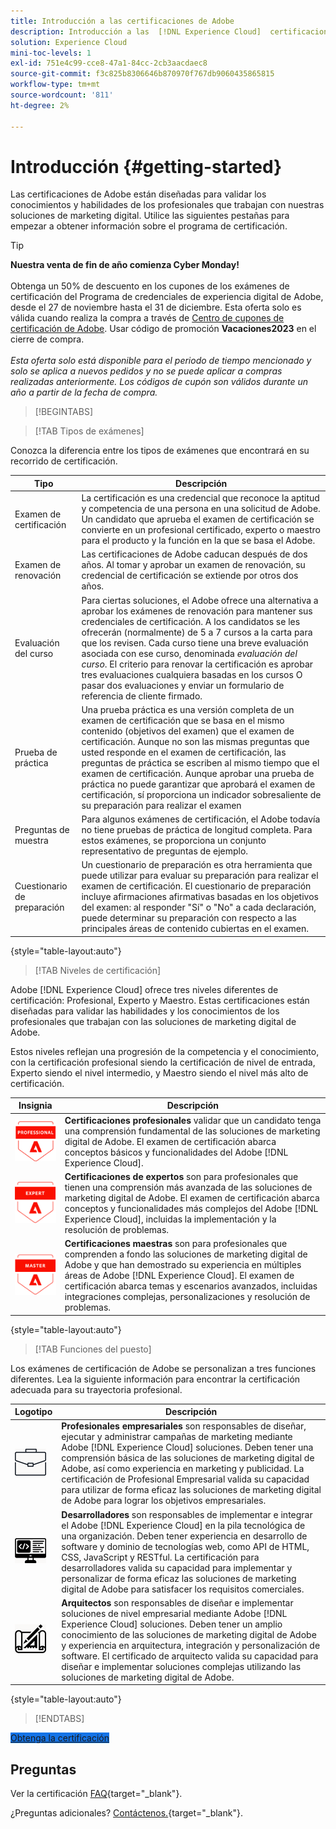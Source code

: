 ```yaml
---
title: Introducción a las certificaciones de Adobe
description: Introducción a las  [!DNL Experience Cloud]  certificaciones Obtenga información sobre el programa y este sitio web.
solution: Experience Cloud
mini-toc-levels: 1
exl-id: 751e4c99-cce8-47a1-84cc-2cb3aacdaec8
source-git-commit: f3c825b8306646b870970f767db9060435865815
workflow-type: tm+mt
source-wordcount: '811'
ht-degree: 2%

---
```


# Introducción  {#getting-started}

Las certificaciones de Adobe están diseñadas para validar los conocimientos y habilidades de los profesionales que trabajan con nuestras soluciones de marketing digital. Utilice las siguientes pestañas para empezar a obtener información sobre el programa de certificación.

>[!TIP]
>
>**Nuestra venta de fin de año comienza Cyber Monday!** <br><br> Obtenga un 50% de descuento en los cupones de los exámenes de certificación del Programa de credenciales de experiencia digital de Adobe, desde el 27 de noviembre hasta el 31 de diciembre. Esta oferta solo es válida cuando realiza la compra a través de [Centro de cupones de certificación de Adobe](https://market.xvoucher.com/adobe). Usar código de promoción **Vacaciones2023** en el cierre de compra. <br><br> <i>Esta oferta solo está disponible para el periodo de tiempo mencionado y solo se aplica a nuevos pedidos y no se puede aplicar a compras realizadas anteriormente. Los códigos de cupón son válidos durante un año a partir de la fecha de compra.</i>

>[!BEGINTABS]

>[!TAB Tipos de exámenes]

Conozca la diferencia entre los tipos de exámenes que encontrará en su recorrido de certificación.

| Tipo | Descripción |
| ------- | ------- |
| Examen de certificación | La certificación es una credencial que reconoce la aptitud y competencia de una persona en una solicitud de Adobe. Un candidato que aprueba el examen de certificación se convierte en un profesional certificado, experto o maestro para el producto y la función en la que se basa el Adobe. |
| Examen de renovación | Las certificaciones de Adobe caducan después de dos años. Al tomar y aprobar un examen de renovación, su credencial de certificación se extiende por otros dos años. |
| Evaluación del curso | Para ciertas soluciones, el Adobe ofrece una alternativa a aprobar los exámenes de renovación para mantener sus credenciales de certificación. A los candidatos se les ofrecerán (normalmente) de 5 a 7 cursos a la carta para que los revisen. Cada curso tiene una breve evaluación asociada con ese curso, denominada _evaluación del curso_. El criterio para renovar la certificación es aprobar tres evaluaciones cualquiera basadas en los cursos O pasar dos evaluaciones y enviar un formulario de referencia de cliente firmado. |
| Prueba de práctica | Una prueba práctica es una versión completa de un examen de certificación que se basa en el mismo contenido (objetivos del examen) que el examen de certificación. Aunque no son las mismas preguntas que usted responde en el examen de certificación, las preguntas de práctica se escriben al mismo tiempo que el examen de certificación. Aunque aprobar una prueba de práctica no puede garantizar que aprobará el examen de certificación, sí proporciona un indicador sobresaliente de su preparación para realizar el examen |
| Preguntas de muestra | Para algunos exámenes de certificación, el Adobe todavía no tiene pruebas de práctica de longitud completa. Para estos exámenes, se proporciona un conjunto representativo de preguntas de ejemplo. |
| Cuestionario de preparación | Un cuestionario de preparación es otra herramienta que puede utilizar para evaluar su preparación para realizar el examen de certificación. El cuestionario de preparación incluye afirmaciones afirmativas basadas en los objetivos del examen: al responder &quot;Sí&quot; o &quot;No&quot; a cada declaración, puede determinar su preparación con respecto a las principales áreas de contenido cubiertas en el examen. |

{style="table-layout:auto"}

>[!TAB Niveles de certificación]

Adobe [!DNL Experience Cloud] ofrece tres niveles diferentes de certificación: Profesional, Experto y Maestro. Estas certificaciones están diseñadas para validar las habilidades y los conocimientos de los profesionales que trabajan con las soluciones de marketing digital de Adobe.

Estos niveles reflejan una progresión de la competencia y el conocimiento, con la certificación profesional siendo la certificación de nivel de entrada, Experto siendo el nivel intermedio, y Maestro siendo el nivel más alto de certificación.

| Insignia | Descripción |
| ------- | ------- |
| ![Insignia profesional](/help/certifications/assets/professional-badge-Xsmall.png) | **Certificaciones profesionales** validar que un candidato tenga una comprensión fundamental de las soluciones de marketing digital de Adobe. El examen de certificación abarca conceptos básicos y funcionalidades del Adobe [!DNL Experience Cloud]. |
| ![Distintivo de experto](/help/certifications/assets/expert-badge-Xsmall.png) | **Certificaciones de expertos** son para profesionales que tienen una comprensión más avanzada de las soluciones de marketing digital de Adobe. El examen de certificación abarca conceptos y funcionalidades más complejos del Adobe [!DNL Experience Cloud], incluidas la implementación y la resolución de problemas. |
| ![Insignia maestra](/help/certifications/assets/master-badge-Xsmall.png) | **Certificaciones maestras** son para profesionales que comprenden a fondo las soluciones de marketing digital de Adobe y que han demostrado su experiencia en múltiples áreas de Adobe [!DNL Experience Cloud]. El examen de certificación abarca temas y escenarios avanzados, incluidas integraciones complejas, personalizaciones y resolución de problemas. |

{style="table-layout:auto"}

>[!TAB Funciones del puesto]

Los exámenes de certificación de Adobe se personalizan a tres funciones diferentes. Lea la siguiente información para encontrar la certificación adecuada para su trayectoria profesional.

| Logotipo | Descripción |
| ------- | ------- |
| ![Distintivo de profesional empresarial](/help/certifications/assets/business_practitioner_blk_small.png) | **Profesionales empresariales** son responsables de diseñar, ejecutar y administrar campañas de marketing mediante Adobe [!DNL Experience Cloud] soluciones. Deben tener una comprensión básica de las soluciones de marketing digital de Adobe, así como experiencia en marketing y publicidad. La certificación de Profesional Empresarial valida su capacidad para utilizar de forma eficaz las soluciones de marketing digital de Adobe para lograr los objetivos empresariales. |
| ![Distintivo de desarrollador](/help/certifications/assets/developer_blk_small.png) | **Desarrolladores** son responsables de implementar e integrar el Adobe [!DNL Experience Cloud] en la pila tecnológica de una organización. Deben tener experiencia en desarrollo de software y dominio de tecnologías web, como API de HTML, CSS, JavaScript y RESTful. La certificación para desarrolladores valida su capacidad para implementar y personalizar de forma eficaz las soluciones de marketing digital de Adobe para satisfacer los requisitos comerciales. |
| ![Distintivo de arquitecto](/help/certifications/assets/architect_blk_small.png) | **Arquitectos** son responsables de diseñar e implementar soluciones de nivel empresarial mediante Adobe [!DNL Experience Cloud] soluciones. Deben tener un amplio conocimiento de las soluciones de marketing digital de Adobe y experiencia en arquitectura, integración y personalización de software. El certificado de arquitecto valida su capacidad para diseñar e implementar soluciones complejas utilizando las soluciones de marketing digital de Adobe. |

{style="table-layout:auto"}

<!--

>[!TAB Certification journey]

The Certification Journey Guide is a comprehensive tool designed to provide you with all the information you need to prepare for a certification exam. The guide is divided into three main sections: Get Ready, Get Prepped, and Get Certified.

| Sections | Description |
| ------- | ------- |
|**Get Ready** | Intended to give an overview of the exam, including information about the intended audience, exam details, readiness self-assessment, exam objectives, and scope. This section helps you understand the exam and what you can expect when taking it. The readiness self-assessment is particularly helpful, as it allows you to determine your current level of knowledge and identify areas where you may need to focus your study efforts. |
| **Get Prepped** | Is where you can find training and resources to help you prepare for the exam. This section includes information about and links to study materials and training courses. |
| **Get Certified** | Offers valuable information on how to register for the certification exam, including details about the registration process and available payment methods. In addition, this section also provides a clear overview of the exam process. Look to this section for helpful resources, such as a link to the Adobe Certification Prep Portal for exams that offer practice tests, as well as links to register for certification exams. |

{style="table-layout:auto"}

-->

>[!ENDTABS]

<a href="https://experienceleague.adobe.com/docs/certification/certification/how-to-get-certified.html" target="_blank" class="spectrum-Button spectrum-Button--fill spectrum-Button--accent spectrum-Button--sizeM is-margin-bottom-big-big at-element-click-tracking" style="background-color:#1473E6">

<span class="spectrum-Button-label has-no-wrap">
   Obtenga la certificación
</span>
</a>

## Preguntas

Ver la certificación [FAQ](https://experienceleague.adobe.com/docs/certification/certification/faq.html){target="_blank"}.

¿Preguntas adicionales? [Contáctenos.](mailto:certif@adobe.com){target="_blank"}.
